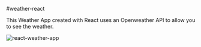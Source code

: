  #weather-react

This Weather App created with React uses an Openweather API to allow you to see the weather.


![react-weather-app](https://user-images.githubusercontent.com/74805696/148100978-0c067ef5-dc15-425a-b136-219d55d57f84.jpg)

